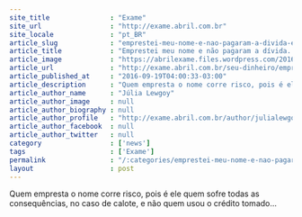 ```yaml
---
site_title               : "Exame"
site_url                 : "http://exame.abril.com.br"
site_locale              : "pt_BR"
article_slug             : "emprestei-meu-nome-e-nao-pagaram-a-divida-e-agora"
article_title            : "Emprestei meu nome e não pagaram a dívida. E agora?"
article_image            : "https://abrilexame.files.wordpress.com/2016/09/size_960_16_9_mulher-preocupada-com-dedos-nos-dentes.jpg?quality=70&strip=all&w=960"
article_url              : "http://exame.abril.com.br/seu-dinheiro/emprestei-meu-nome-e-nao-pagaram-a-divida-e-agora/"
article_published_at     : "2016-09-19T04:00:33-03:00"
article_description      : "Quem empresta o nome corre risco, pois é ele quem sofre todas as consequências, no caso de calote, e não quem usou o crédito tomado..."
article_author_name      : "Júlia Lewgoy"
article_author_image     : null
article_author_biography : null
article_author_profile   : "http://exame.abril.com.br/author/julialewgoymartini/"
article_author_facebook  : null
article_author_twitter   : null
category                 : ['news']
tags                     : ['Exame']
permalink                : "/:categories/emprestei-meu-nome-e-nao-pagaram-a-divida-e-agora/"
layout                   : post
---
```


Quem empresta o nome corre risco, pois é ele quem sofre todas as consequências, no caso de calote, e não quem usou o crédito tomado...
